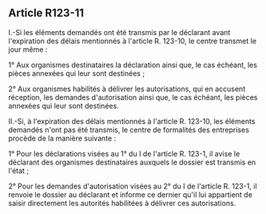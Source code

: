 Article R123-11
----
I.-Si les éléments demandés ont été transmis par le déclarant avant l'expiration
des délais mentionnés à l'article R. 123-10, le centre transmet le jour même :

1° Aux organismes destinataires la déclaration ainsi que, le cas échéant, les
pièces annexées qui leur sont destinées ;

2° Aux organismes habilités à délivrer les autorisations, qui en accusent
réception, les demandes d'autorisation ainsi que, le cas échéant, les pièces
annexées qui leur sont destinées.

II.-Si, à l'expiration des délais mentionnés à l'article R. 123-10, les éléments
demandés n'ont pas été transmis, le centre de formalités des entreprises procède
de la manière suivante :

1° Pour les déclarations visées au 1° du I de l'article R. 123-1, il avise le
déclarant des organismes destinataires auxquels le dossier est transmis en
l'état ;

2° Pour les demandes d'autorisation visées au 2° du I de l'article R. 123-1, il
renvoie le dossier au déclarant et informe ce dernier qu'il lui appartient de
saisir directement les autorités habilitées à délivrer ces autorisations.
